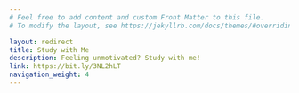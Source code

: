 ```yaml
---
# Feel free to add content and custom Front Matter to this file.
# To modify the layout, see https://jekyllrb.com/docs/themes/#overriding-theme-defaults

layout: redirect
title: Study with Me
description: Feeling unmotivated? Study with me!
link: https://bit.ly/3NL2hLT
navigation_weight: 4
---
```

